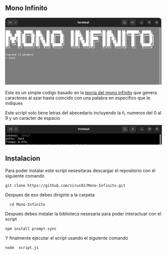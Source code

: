## Mono Infinito
![](https://github.com/zirus92/Mono-Infinito/blob/main/img1.png?raw=true)

Este es un simple codigo basado en la [teoria del mono infinito](https://es.wikipedia.org/wiki/Teorema_del_mono_infinito) que genera caracteres al azar hasta coincidir con una palabra en especifico que le indiques

Este script solo tiene letras del abecedario incluyendo la ñ, numeros del 0 al 9 y un caracter de espacio

![](https://github.com/zirus92/Mono-Infinito/blob/main/img2.png?raw=true)

## Instalacion
Para poder instalar este script nesesitaras descargar el repositorio con el siguiente comando

    git clone https://github.com/zirus92/Mono-Infinito.git

Despues de eso debes dirigirte a la carpeta

      cd Mono-Infinito

Despues debes instalar la biblioteca nesesaria para poder interactuar con el script

    npm install prompt-sync

Y finalmente ejecutar el script usando el siguiente comando

    node  script.js
